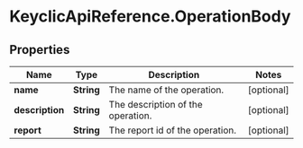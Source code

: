 # KeyclicApiReference.OperationBody

## Properties
Name | Type | Description | Notes
------------ | ------------- | ------------- | -------------
**name** | **String** | The name of the operation. | [optional] 
**description** | **String** | The description of the operation. | [optional] 
**report** | **String** | The report id of the operation. | [optional] 


